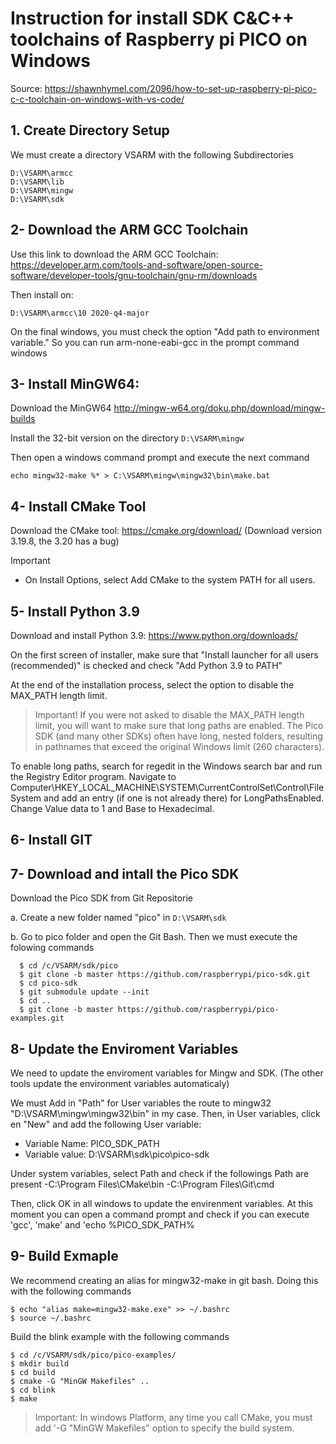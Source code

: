 # Instruction for install SDK C&C++ toolchains of Raspberry pi PICO on Windows

Source: https://shawnhymel.com/2096/how-to-set-up-raspberry-pi-pico-c-c-toolchain-on-windows-with-vs-code/

## 1. Create Directory Setup

We must create a directory VSARM with the following Subdirectories

```
D:\VSARM\armcc
D:\VSARM\lib
D:\VSARM\mingw
D:\VSARM\sdk
```

## 2- Download the ARM GCC Toolchain
Use this link to download the ARM GCC Toolchain:
https://developer.arm.com/tools-and-software/open-source-software/developer-tools/gnu-toolchain/gnu-rm/downloads

Then install on: 
```
D:\VSARM\armcc\10 2020-q4-major
```

On the final windows, you must check the option "Add path to environment variable." So you can run arm-none-eabi-gcc in the prompt command windows

## 3- Install MinGW64:
Download the MinGW64
http://mingw-w64.org/doku.php/download/mingw-builds

Install the 32-bit version on the directory `D:\VSARM\mingw`

Then open a windows command prompt and execute the next command
```
echo mingw32-make %* > C:\VSARM\mingw\mingw32\bin\make.bat
```

## 4- Install CMake Tool
Download the CMake tool: https://cmake.org/download/ 
(Download version 3.19.8, the 3.20 has a bug)

Important
- On Install Options, select Add CMake to the system PATH for all users.

## 5- Install Python 3.9
Download and install Python 3.9: https://www.python.org/downloads/

On the first screen of installer, make sure that "Install launcher for all users (recommended)" is checked and check "Add Python 3.9 to PATH"

At the end of the installation process, select the option to disable the MAX_PATH length limit.

> Important! If you were not asked to disable the MAX_PATH length limit, you will want to make sure that long paths are enabled. The Pico SDK (and many other SDKs) often have long, nested folders, resulting in pathnames that exceed the original Windows limit (260 characters).

To enable long paths, search for regedit in the Windows search bar and run the Registry Editor program. Navigate to Computer\HKEY_LOCAL_MACHINE\SYSTEM\CurrentControlSet\Control\FileSystem and add an entry (if one is not already there) for LongPathsEnabled. Change Value data to 1 and Base to Hexadecimal. 

## 6- Install GIT

## 7- Download and intall the Pico SDK

Download the Pico SDK from Git Repositorie

  a. Create a new folder named "pico" in `D:\VSARM\sdk`
  
  b. Go to pico folder and open the Git Bash. Then we must execute the folowing commands
  
  ```
	$ cd /c/VSARM/sdk/pico 
	$ git clone -b master https://github.com/raspberrypi/pico-sdk.git 
	$ cd pico-sdk 
	$ git submodule update --init 
	$ cd .. 
	$ git clone -b master https://github.com/raspberrypi/pico-examples.git
  ```

## 8- Update the Enviroment Variables
We need to update the enviroment variables for Mingw and SDK. (The other tools update the environment variables automaticaly)

We must Add in "Path" for User variables the route to mingw32 "D:\VSARM\mingw\mingw32\bin" in my case.
Then, in User variables, click en "New" and add the following User variable:
- Variable Name: PICO_SDK_PATH
- Variable value: D:\VSARM\sdk\pico\pico-sdk

Under system variables, select Path and check if the followings Path are present
-C:\Program Files\CMake\bin
-C:\Program Files\Git\cmd

Then, click OK in all windows to update the envirenment variables. At this moment you can open a command prompt and check if you can execute 'gcc', 'make' and 'echo %PICO_SDK_PATH%

## 9- Build Exmaple
We recommend creating an alias for mingw32-make in git bash. Doing this with the following commands

```
$ echo "alias make=mingw32-make.exe" >> ~/.bashrc
$ source ~/.bashrc
```

Build the blink example with the following commands
```
$ cd /c/VSARM/sdk/pico/pico-examples/
$ mkdir build
$ cd build
$ cmake -G "MinGW Makefiles" ..
$ cd blink
$ make
```
> Important: In windows Platform, any time you call CMake, you must add '-G "MinGW Makefiles" option to specify the build system.
